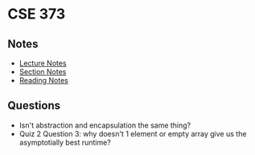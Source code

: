 # CSE 373

## Notes

- [Lecture Notes](./notes/lecture.md)
- [Section Notes](./notes/section.md)
- [Reading Notes](./notes/readings)

## Questions

- Isn't abstraction and encapsulation the same thing?
- Quiz 2 Question 3: why doesn't 1 element or empty array give us the asymptotially best runtime?
